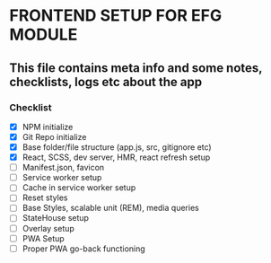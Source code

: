 # FRONTEND SETUP FOR EFG MODULE

## This file contains meta info and some notes, checklists, logs etc about the app

### Checklist

- [x] NPM initialize
- [x] Git Repo initialize
- [x] Base folder/file structure (app.js, src, gitignore etc)
- [x] React, SCSS, dev server, HMR, react refresh setup
- [ ] Manifest.json, favicon
- [ ] Service worker setup
- [ ] Cache in service worker setup
- [ ] Reset styles
- [ ] Base Styles, scalable unit (REM), media queries
- [ ] StateHouse setup
- [ ] Overlay setup
- [ ] PWA Setup
- [ ] Proper PWA go-back functioning